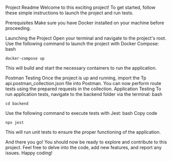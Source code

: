 Project Readme
Welcome to this exciting project! To get started, follow these simple instructions to launch the project and run tests.

Prerequisites
Make sure you have Docker installed on your machine before proceeding.

Launching the Project
Open your terminal and navigate to the project's root.
Use the following command to launch the project with Docker Compose:
bash
```
docker-compose up
```

This will build and start the necessary containers to run the application.

Postman Testing
Once the project is up and running, import the Tp api.postman_collection.json file into Postman.
You can now perform route tests using the prepared requests in the collection.
Application Testing
To run application tests, navigate to the backend folder via the terminal:
bash
```
cd backend
```

Use the following command to execute tests with Jest:
bash
Copy code
```
npx jest
```
This will run unit tests to ensure the proper functioning of the application.

And there you go! You should now be ready to explore and contribute to this project. Feel free to delve into the code, add new features, and report any issues. Happy coding!




